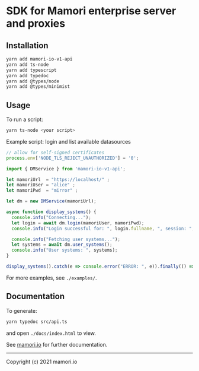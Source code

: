 # SDK for Mamori enterprise server and proxies

## Installation
```sh
yarn add mamori-io-v1-api
yarn add ts-node
yarn add typescript
yarn add typedoc
yarn add @types/node
yarn add @types/minimist
```

## Usage
To run a script:
```sh
yarn ts-node <your script>
```

Example script: login and list available datasources
```js
// allow for self-signed certificates
process.env['NODE_TLS_REJECT_UNAUTHORIZED'] = '0';

import { DMService } from 'mamori-io-v1-api';

let mamoriUrl  = "https://localhost/" ;
let mamoriUser = "alice" ;
let mamoriPwd  = "mirror" ;

let dm = new DMService(mamoriUrl);

async function display_systems() {
  console.info("Connecting...");
  let login = await dm.login(mamoriUser, mamoriPwd);
  console.info("Login successful for: ", login.fullname, ", session: ", login.session_id);

  console.info("Fetching user systems...");
  let systems = await dm.user_systems();
  console.info("User systems: ", systems);
}

display_systems().catch(e => console.error("ERROR: ", e)).finally(() => process.exit(0));
```

For more examples, see `./examples/`.

## Documentation
To generate:
```sh
yarn typedoc src/api.ts
```
and open `./docs/index.html` to view.

See [mamori.io](https://mamori.io/resources.html) for further documentation.

----
Copyright (c) 2021 mamori.io
